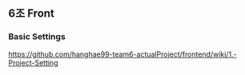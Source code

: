 ## 6조 Front

### Basic Settings

https://github.com/hanghae99-team6-actualProject/frontend/wiki/1.-Project-Setting
